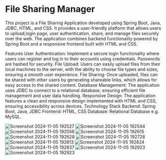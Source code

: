 # File Sharing Manager
This project is a File Sharing Application developed using Spring Boot, Java, JDBC, HTML, and CSS. It provides a user-friendly platform that allows users to upload,login page, user authentication, share, and manage files securely over the web. The application combines backend functionality powered by Spring Boot and a responsive frontend built with HTML and CSS.

Features
User Authentication: Implement a secure login functionality where users can register and log in to their accounts using credentials. Passwords are hashed for security.
File Upload: Users can easily upload files from their local machines to the server, with the ability to choose file types and sizes, ensuring a smooth user experience.
File Sharing: Once uploaded, files can be shared with other users by generating shareable links, which allows for easy access to the shared content.
Database Management: The application uses JDBC to connect to a relational database, ensuring efficient file management and user data handling.
Responsive Design: The application features a clean and responsive design implemented with HTML and CSS, ensuring accessibility across devices.
Technology Stack
Backend: Spring Boot, Java, JDBC
Frontend: HTML, CSS
Database: Relational Database e.g. MySQL.

![Screenshot 2024-11-05 192527](https://github.com/user-attachments/assets/bc58ca60-0705-4507-af1a-89728d122fd2)
![Screenshot 2024-11-05 192544](https://github.com/user-attachments/assets/fd7dbec3-39f8-48a0-8e9b-c628e3cffd7c)
![Screenshot 2024-11-05 192556](https://github.com/user-attachments/assets/70623e17-936a-4213-939e-03ca8aec787f)
![Screenshot 2024-11-05 192615](https://github.com/user-attachments/assets/5ca697d5-bf61-4358-a1cd-b0d541f71a53)
![Screenshot 2024-11-05 192628](https://github.com/user-attachments/assets/0c5e704a-7675-4baa-819b-6b3da1a36166)
![Screenshot 2024-11-05 192728](https://github.com/user-attachments/assets/545a8e04-9aeb-4b7f-a4ed-b7f7bca4c1fd)
![Screenshot 2024-11-05 192813](https://github.com/user-attachments/assets/b609b159-554a-4837-badd-89dab0a65232)
![Screenshot 2024-11-05 192824](https://github.com/user-attachments/assets/2d3d818a-ea75-4858-9c73-591f56d60608)
![Screenshot 2024-11-05 192837](https://github.com/user-attachments/assets/fa6c4759-abe9-4af8-a0c9-6957138063f2)
![Screenshot 2024-11-05 192923](https://github.com/user-attachments/assets/327fa0be-44b0-4c10-b0f3-ca792b6b3a0c)
![Screenshot 2024-11-05 192923](https://github.com/user-attachments/assets/631381c9-37fd-4d79-97c6-2bc084229f91)
